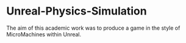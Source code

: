 # Unreal-Physics-Simulation
The aim of this academic work was to produce a game in the style of MicroMachines within Unreal.
